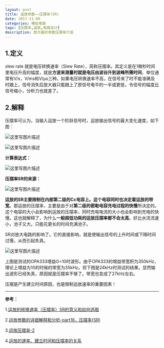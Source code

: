 ```yaml
---
layout: post
title: 运放参数——压摆率(SR)
date: 2017-11-09
categories: 模拟电路
tags: [压摆率,运放,电路设计]
description: 放大器的参数压摆率介绍
---
```


## **1.定义**

slew rate 就是电压转换速率（Slew Rate），简称压摆率。其定义是在1微秒时间里电压升高的幅度，就是**方波来测量时就是电压由波谷升到波峰所需时间**，单位通常有V/s，V/ms和V/μs三种。如果电压转换速率不高，在信号来了时不能准确及时跟上，信号消失后放大器只能跟上了原信号电平的一半或更低，令信号的幅度比信号缩小，分析力也就差了。

## **2.解释**

压摆率可认为，当输入运放一个阶跃信号时，运放输出信号的最大变化速度，如下图：

![这里写图片描述](http://img.blog.csdn.net/20171109181412128?watermark/2/text/aHR0cDovL2Jsb2cuY3Nkbi5uZXQvd3d0MTg4MTE3MDc5NzE=/font/5a6L5L2T/fontsize/400/fill/I0JBQkFCMA==/dissolve/70/gravity/SouthEast)

![这里写图片描述](http://img.blog.csdn.net/20171109181944144?watermark/2/text/aHR0cDovL2Jsb2cuY3Nkbi5uZXQvd3d0MTg4MTE3MDc5NzE=/font/5a6L5L2T/fontsize/400/fill/I0JBQkFCMA==/dissolve/70/gravity/SouthEast)
 
**计算表达式：**

![这里写图片描述](http://img.blog.csdn.net/20171109182710487?watermark/2/text/aHR0cDovL2Jsb2cuY3Nkbi5uZXQvd3d0MTg4MTE3MDc5NzE=/font/5a6L5L2T/fontsize/400/fill/I0JBQkFCMA==/dissolve/70/gravity/SouthEast)

**压摆率SR的来源：**

![这里写图片描述](http://img.blog.csdn.net/20171109182942455?watermark/2/text/aHR0cDovL2Jsb2cuY3Nkbi5uZXQvd3d0MTg4MTE3MDc5NzE=/font/5a6L5L2T/fontsize/400/fill/I0JBQkFCMA==/dissolve/70/gravity/SouthEast)

**运放的SR主要限制在内部第二级的Cc电容上。这个电容同时也决定着运放的带宽**。那运放的压摆率，主要是由于对**第二级的密勒电容充电过程的快慢**所决定的。这个电容的大小会影响到运放的压摆率，同时充电电流的大小也会影响到充电的快慢。这也就解释了，为什么**一般超低功耗的运放压摆率都不会太高**。好比水流流速小，池子又大。只能花更长的时间充满池子。

SR对放大电路的影响了。它的直接影响，就是使输出信号的上升时间或下降时间过慢，从而引起失真。

![这里写图片描述](http://img.blog.csdn.net/20171109183647558?watermark/2/text/aHR0cDovL2Jsb2cuY3Nkbi5uZXQvd3d0MTg4MTE3MDc5NzE=/font/5a6L5L2T/fontsize/400/fill/I0JBQkFCMA==/dissolve/70/gravity/SouthEast)

上图是测试的OPA333增益G=10时波形。由于OPA333的增益带宽积为350kHz，理论上增益为10的时候的带宽为35kHz。但下图是24kHz时测试的结果。显然输出波形已经失真，原因就是压摆率不够了。带宽也变成了27kHz左右。

压摆是产生建立时间原因，也是限制运放速率的重要因素！
 

 
 ___

**参考：**

1.[运放的转换速率（压摆率）SR的意义和如何选取](http://blog.csdn.net/dxshappy/article/details/8065798)

2.[运放参数的详细解释和分析-part18，压摆率(SR)](http://www.deyisupport.com/question_answer/analog/amplifiers/f/52/t/21086.aspx)

3.[运放压摆率-2](https://wenku.baidu.com/view/daf20dcd6edb6f1afe001f9a.html)

4.[运放的速率、建立时间和压摆率的关系 ](http://blog.163.com/seven_ye_love@126/blog/static/42007707201552693536292/)